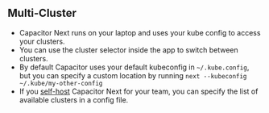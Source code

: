 ## Multi-Cluster

- Capacitor Next runs on your laptop and uses your kube config to access your clusters.
- You can use the cluster selector inside the app to switch between clusters.
- By default Capacitor uses your default kubeconfig in `~/.kube.config`, but you can specify a custom location by running `next --kubeconfig ~/.kube/my-other-config`
- If you [self-host](#self-host) Capacitor Next for your team, you can specify the list of available clusters in a config file.

